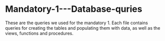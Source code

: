 # Mandatory-1---Database-quries

These are the queries we used for the mandatory 1.
Each file contains queries for creating the tables and populating them with data, as well as the views, functions and procedures.

